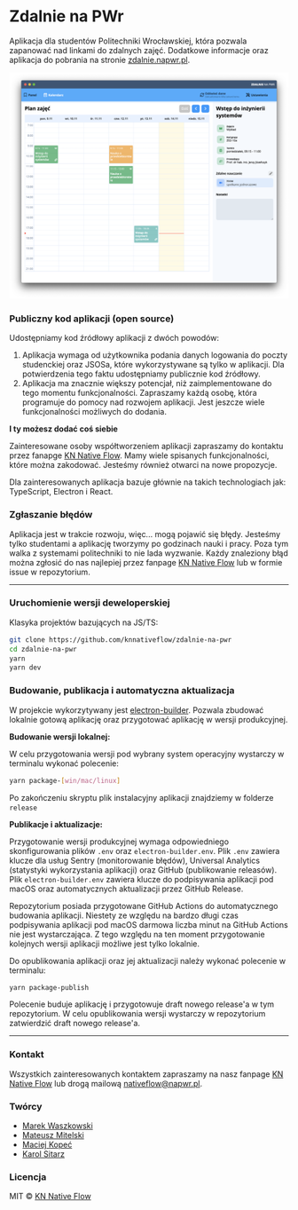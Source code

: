 # Zdalnie na PWr

Aplikacja dla studentów Politechniki Wrocławskiej, która pozwala zapanować nad linkami do zdalnych zajęć. Dodatkowe informacje oraz aplikacja do pobrania na stronie [zdalnie.napwr.pl](https://zdalnie.napwr.pl).

![Screenshot](/internals/img/screenshot_app.png)

### Publiczny kod aplikacji (open source)

Udostępniamy kod źródłowy aplikacji z dwóch powodów:
1. Aplikacja wymaga od użytkownika podania danych logowania do poczty studenckiej oraz JSOSa, które wykorzystywane są tylko w aplikacji. Dla potwierdzenia tego faktu udostępniamy publicznie kod źródłowy.
2. Aplikacja ma znacznie większy potencjał, niż zaimplementowane do tego momentu funkcjonalności. Zapraszamy każdą osobę, która programuje do pomocy nad rozwojem aplikacji. Jest jeszcze wiele funkcjonalności możliwych do dodania.

**I ty możesz dodać coś siebie**

Zainteresowane osoby współtworzeniem aplikacji zapraszamy do kontaktu przez fanapge [KN Native Flow](https://m.me/knnativeflow). Mamy wiele spisanych funkcjonalności, które można zakodować. Jesteśmy również otwarci na nowe propozycje. 

Dla zainteresowanych aplikacja bazuje głównie na takich technologiach jak: TypeScript, Electron i React.

### Zgłaszanie błędów

Aplikacja jest w trakcie rozwoju, więc... mogą pojawić się błędy. Jesteśmy tylko studentami a aplikację tworzymy po godzinach nauki i pracy. Poza tym walka z systemami politechniki to nie lada wyzwanie. Każdy znaleziony błąd można zgłosić do nas najlepiej przez fanpage [KN Native Flow](https://m.me/knnativeflow) lub w formie issue w repozytorium. 

 
*** 
 
### Uruchomienie wersji deweloperskiej

Klasyka projektów bazujących na JS/TS:
```bash
git clone https://github.com/knnativeflow/zdalnie-na-pwr
cd zdalnie-na-pwr
yarn
yarn dev
```

### Budowanie, publikacja i automatyczna aktualizacja

W projekcie wykorzytywany jest [electron-builder](https://www.electron.build). Pozwala zbudować lokalnie gotową aplikację oraz przygotować aplikację w wersji produkcyjnej.

**Budowanie wersji lokalnej:**

W celu przygotowania wersji pod wybrany system operacyjny wystarczy w terminalu wykonać polecenie:
```bash
yarn package-[win/mac/linux]
```
Po zakończeniu skryptu plik instalacyjny aplikacji znajdziemy w folderze `release`

**Publikacje i aktualizacje:**

Przygotowanie wersji produkcyjnej wymaga odpowiedniego skonfigurowania plików `.env` oraz `electron-builder.env`. Plik `.env` zawiera klucze dla usług Sentry (monitorowanie błędów), Universal Analytics (statystyki wykorzystania aplikacji) oraz GitHub (publikowanie releasów). Plik `electron-builder.env` zawiera klucze do podpisywania aplikacji pod macOS oraz automatycznych aktualizacji przez GitHub Release.

Repozytorium posiada przygotowane GitHub Actions do automatycznego budowania aplikacji. Niestety ze względu na bardzo długi czas podpisywania aplikacji pod macOS darmowa liczba minut na GitHub Actions nie jest wystarczająca. Z tego względu na ten moment przygotowanie kolejnych wersji aplikacji możliwe jest tylko lokalnie. 

Do opublikowania aplikacji oraz jej aktualizacji należy wykonać polecenie w terminalu:
```bash
yarn package-publish
```
Polecenie buduje aplikację i przygotowuje draft nowego release'a w tym repozytorium. W celu opublikowania wersji wystarczy w repozytorium zatwierdzić draft nowego release'a. 

***

### Kontakt

Wszystkich zainteresowanych kontaktem zapraszamy na nasz fanpage [KN Native Flow](https://m.me/knnativeflow) lub drogą mailową [nativeflow@napwr.pl](mailto:nativeflow@napwr.pl).

### Twórcy

- [Marek Waszkowski](https://github.com/waszkowski)
- [Mateusz Mitelski](https://github.com/Mitelak)
- [Maciej Kopeć](https://github.com/dimitor115)
- [Karol Sitarz](https://github.com/karolsitarz)

### Licencja

MIT © [KN Native Flow](https://github.com/knnativeflow)
